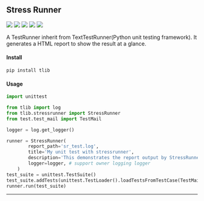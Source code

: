 ## **Stress Runner** 
[![](https://img.shields.io/badge/Project-stressrunner-yellow.svg)]()
[![](https://img.shields.io/badge/Python-2.7-green.svg)]()
[![](https://img.shields.io/badge/Python-3.6-green.svg)]()
[![](https://img.shields.io/badge/Email-tao.xu2008@outlook.com-red.svg)]()
[![](https://img.shields.io/badge/Blog-https://txu2008.github.io-red.svg)][1]

A TestRunner inherit from TextTestRunner(Python unit testing framework). It
generates a HTML report to show the result at a glance.

#### Install
    pip install tlib

#### Usage
```python
import unittest

from tlib import log
from tlib.stressrunner import StressRunner
from test.test_mail import TestMail

logger = log.get_logger()

runner = StressRunner(
        report_path='sr_test.log',
        title='My unit test with stressrunner',
        description='This demonstrates the report output by StressRunner.',
        logger=logger, # support owner logging logger
    )
test_suite = unittest.TestSuite()
test_suite.addTests(unittest.TestLoader().loadTestsFromTestCase(TestMail))
runner.run(test_suite)
```


***
[1]: https://txu2008.github.io